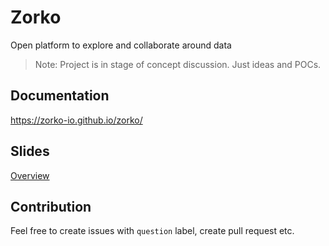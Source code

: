 # Zorko

Open platform to explore and collaborate around data

> Note: Project is in stage of concept discussion. Just ideas and POCs.

## Documentation

https://zorko-io.github.io/zorko/

## Slides

[Overview](http://slides.com/nesterone/deck-2)

## Contribution

Feel free to create issues with `question` label, create pull request etc.
